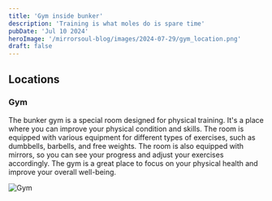 ```yaml
---
title: 'Gym inside bunker'
description: 'Training is what moles do is spare time'
pubDate: 'Jul 10 2024'
heroImage: '/mirrorsoul-blog/images/2024-07-29/gym_location.png'
draft: false
---
```



## Locations

### Gym

The bunker gym is a special room designed for physical training. It's a place where you can improve your physical condition and skills. The room is equipped with various equipment for different types of exercises, such as dumbbells, barbells, and free weights. The room is also equipped with mirrors, so you can see your progress and adjust your exercises accordingly. The gym is a great place to focus on your physical health and improve your overall well-being.


![Gym](/mirrorsoul-blog/images/2024-07-29/gym_location.png)
